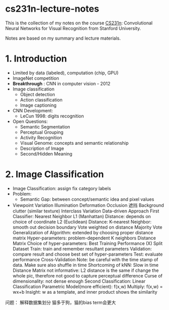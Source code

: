 # cs231n-lecture-notes
This is the collection of my notes on the course [CS231n](http://cs231n.stanford.edu/): Convolutional Neural Networks for Visual Recognition from Stanford University. 

Notes are based on my summary and lecture materials.


# 1. Introduction

* Limited by data (labeled), computation (chip, GPU)
* ImageNet competition
* **Breakthrough** : CNN in computer vision - 2012
* Image classification
    * Object detection
    * Action classification
    * Image captioning 
* CNN Development:
    * LeCun 1998: digits recognition
* Open Questions:
    * Semantic Segmentation
    * Perceptual Grouping
    * Activity Recognition
    * Visual Genome: concepts and semantic relationship
    * Description of Image
    * Second/Hidden Meaning



# 2. Image Classification

* Image Classification:  assign fix category labels
* Problem: 
    * Semantic Gap: between concept/semantic idea and pixel values
* Viewpoint Variation
Illumination
Deformation 
Occlusion 遮挡
Background clutter (similar texture)
Interclass Variation
Data-driven Approach
First Classifier: Nearest Neighbor 
L1 (Manhattan) Distance: depends on choice of coordinate 
L2 (Euclidean) Distance:
K-nearest Neighbor: smooth out decision boundary
Vote weighted on distance 
Majority Vote
Generalization of Algorithm:  extended by choosing proper distance matrix
Hyper-parameters: problem-dependent
K neighbors
Distance Matrix
 Choice of hyper-parameters:
Best Training Performance (X)
Split Dataset 
Train: train and remember resultant parameters
Validation: compare result and choose best set of hyper-parameters 
Test: evaluate performance
Cross-Validation
Note: be careful with the time stamp of data. Make sure also shuffle in time
Shortcoming of kNN:
Slow in time
Distance Matrix not informative:  L2 distance is the same if change the whole pic, therefore not good to capture perceptual difference
Curse of dimensionality: not dense enough
Second Classification: Linear Classification 
Parametric Model(more efficient):  f(x,w) 
Multiply:  f(x,w) = wx+b
Insight: w as a template, and inner product shows the similarity 






问题：
解释数据集划分
猫多于狗，猫的bias term会更大


